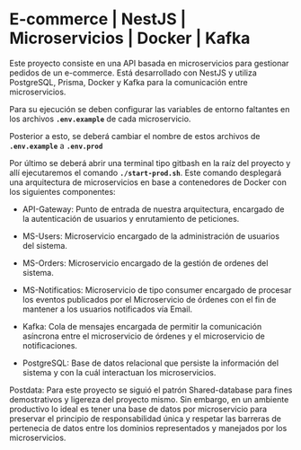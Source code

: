 
# E-commerce | NestJS | Microservicios | Docker | Kafka

Este proyecto consiste en una API basada en microservicios para gestionar pedidos de un e-commerce. Está desarrollado con NestJS y utiliza PostgreSQL, Prisma, Docker y Kafka para la comunicación entre microservicios.

Para su ejecución se deben configurar las variables de entorno faltantes en los archivos **`.env.example`** de cada microservicio.

Posterior a esto, se deberá cambiar el nombre de estos archivos de **`.env.example`** a **`.env.prod`**

Por último se deberá abrir una terminal tipo gitbash en la raíz del proyecto y allí ejecutaremos el comando **`./start-prod.sh`**. Este comando desplegará una arquitectura de microservicios en base a contenedores de Docker con los siguientes componentes: 

- API-Gateway: Punto de entrada de nuestra arquitectura, encargado de la autenticación de usuarios y enrutamiento de peticiones.

- MS-Users: Microservicio encargado de la administración de usuarios del sistema.

- MS-Orders: Microservicio encargado de la gestión de ordenes del sistema.

- MS-Notificatios: Microservicio de tipo consumer encargado de procesar los eventos publicados por el Microservicio de órdenes con el fin de mantener a los usuarios notificados vía Email.

- Kafka: Cola de mensajes encargada de permitir la comunicación asíncrona entre el microservicio de órdenes y el microservicio de notificaciones.

- PostgreSQL: Base de datos relacional que persiste la información del sistema y con la cuál interactuan los microservicios. 

Postdata: Para este proyecto se siguió el patrón Shared-database para fines demostrativos y ligereza del proyecto mismo. Sin embargo, en un ambiente productivo lo ideal es tener una base de datos por microservicio para preservar el principio de responsabilidad única y respetar las barreras de pertenecia de datos entre los dominios representados y manejados por los microservicios.
